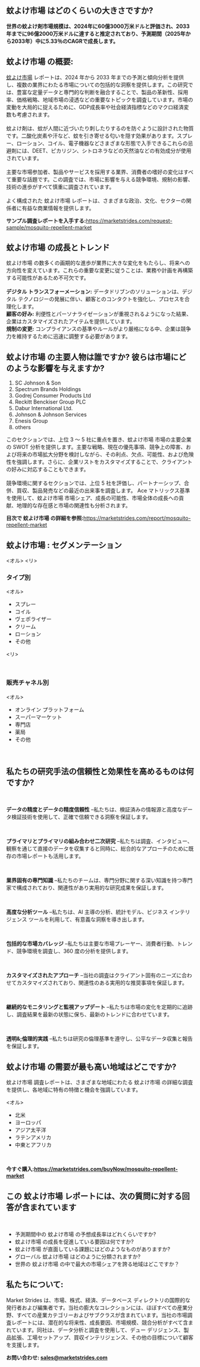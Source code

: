<h2>蚊よけ市場 はどのくらいの大きさですか?</h2>
<p><strong>世界の蚊よけ剤市場規模は、2024年に60億3000万米ドルと評価され、2033年までに96億2000万米ドルに達すると推定されており、予測期間（2025年から2033年）中に5.33％のCAGRで成長します。</strong></p>
<h2>蚊よけ市場 の概要:</h2>
<p><a href="https://marketstrides.com/report/mosquito-repellent-market">蚊よけ市場</a> レポートは、2024 年から 2033 年までの予測と傾向分析を提供し、複数の業界にわたる市場についての包括的な洞察を提供します。この研究では、豊富な定量データと専門的な判断を融合することで、製品の革新性、採用率、価格戦略、地域市場の浸透などの重要なトピックを調査しています。市場の変動を大局的に捉えるために、GDP成長率や社会経済指標などのマクロ経済変数も考慮されます。 <br /><br />蚊よけ剤は、蚊が人間に近づいたり刺したりするのを防ぐように設計された物質です。二酸化炭素や汗など、蚊を引き寄せる匂いを隠す効果があります。スプレー、ローション、コイル、電子機器などさまざまな形態で入手できるこれらの忌避剤には、DEET、ピカリジン、シトロネラなどの天然油などの有効成分が使用されています。<br /><br />主要な市場参加者、製品やサービスを採用する業界、消費者の嗜好の変化はすべて重要な話題です。この調査では、市場に影響を与える競争環境、規制の影響、技術の進歩がすべて慎重に調査されています。 <br /><br />よく構成された 蚊よけ市場 レポートは、さまざまな政治、文化、セクターの関係者に有益な商業情報を提供します。</p>
<p><strong>サンプル調査レポートを入手する:</strong><a href="https://marketstrides.com/request-sample/mosquito-repellent-market">https://marketstrides.com/request-sample/mosquito-repellent-market</a></p>
<h2>蚊よけ市場 の成長とトレンド</h2>
<p>蚊よけ市場 の数多くの画期的な進歩が業界に大きな変化をもたらし、将来への方向性を変えています。これらの重要な変更に従うことは、業務や計画を再構築する可能性があるため不可欠です。<br /><br /><strong>デジタル トランスフォーメーション:</strong> データドリブンのソリューションは、デジタル テクノロジーの発展に伴い、顧客とのコンタクトを強化し、プロセスを合理化します。 <br /><strong>顧客の好み:</strong> 利便性とパーソナライゼーションが重視されるようになった結果、企業はカスタマイズされたアイテムを提供しています。 <br /><strong>規制の変更:</strong> コンプライアンスの基準やルールがより厳格になる中、企業は競争力を維持するために迅速に調整する必要があります。</p>
<h2>蚊よけ市場 の主要人物は誰ですか? 彼らは市場にどのような影響を与えますか?</h2>
<ol>
<li>SC Johnson &amp; Son</li>
<li>Spectrum Brands Holdings</li>
<li>Godrej Consumer Products Ltd</li>
<li>Reckitt Benckiser Group PLC</li>
<li>Dabur International Ltd.</li>
<li>Johnson &amp; Johnson Services&nbsp;</li>
<li>Enesis Group</li>
<li>others</li>
</ol>
<p>このセクションでは、上位 3 ～ 5 社に重点を置き、蚊よけ市場 市場の主要企業の SWOT 分析を提供します。主要な戦略、現在の優先事項、競争上の障害、および将来の市場拡大分野を検討しながら、その利点、欠点、可能性、および危険性を強調します。さらに、企業リストをカスタマイズすることで、クライアントの好みに対応することもできます。 <br /><br />競争環境に関するセクションでは、上位 5 社を評価し、パートナーシップ、合併、買収、製品発売などの最近の出来事を調査します。 Ace マトリックス基準を使用して、蚊よけ市場 市場シェア、成長の可能性、市場全体の成長への貢献、地理的な存在感と市場の関連性も分析されます。</p>
<p><strong>目次で 蚊よけ市場 の詳細を参照:</strong><a href="https://marketstrides.com/report/mosquito-repellent-market">https://marketstrides.com/report/mosquito-repellent-market</a></p>
<h2>蚊よけ市場 : セグメンテーション</h2>
<p>&lt;オル&gt; &lt;リ&gt;</p>
<h3>タイプ別</h3>
<p>&lt;オル&gt;</p>
<ul>
<li>スプレー</li>
<li>コイル</li>
<li>ヴェポライザー</li>
<li>クリーム</li>
<li>ローション</li>
<li>その他</li>
</ul>
<p>&lt;リ&gt;</p>
<p>&nbsp;</p>
<h3>販売チャネル別</h3>
<p>&lt;オル&gt;</p>
<ul>
<li>オンライン プラットフォーム</li>
<li>スーパーマーケット</li>
<li>専門店</li>
<li>薬局</li>
<li>その他</li>
</ul>
<p>&nbsp;</p>
<h2>私たちの研究手法の信頼性と効果性を高めるものは何ですか?</h2>
<p>&nbsp;</p>
<p><strong>データの精度とデータの精度信頼性</strong> &ndash;私たちは、検証済みの情報源と高度なデータ検証技術を使用して、正確で信頼できる洞察を保証します。</p>
<p>&nbsp;</p>
<p><strong>プライマリとプライマリの組み合わせ二次研究</strong> &ndash;私たちは調査、インタビュー、観察を通じて直接のデータを収集すると同時に、総合的なアプローチのために既存の市場レポートも活用します。</p>
<p>&nbsp;</p>
<p><strong>業界固有の専門知識</strong> &ndash;私たちのチームは、専門分野に関する深い知識を持つ専門家で構成されており、関連性があり実用的な研究成果を保証します。</p>
<p>&nbsp;</p>
<p><strong>高度な分析ツール</strong> &ndash;私たちは、AI 主導の分析、統計モデル、ビジネス インテリジェンス ツールを利用して、有意義な洞察を導き出します。</p>
<p>&nbsp;</p>
<p><strong>包括的な市場カバレッジ</strong> &ndash;私たちは主要な市場プレーヤー、消費者行動、トレンド、競争環境を調査し、360 度の分析を提供します。</p>
<p>&nbsp;</p>
<p><strong>カスタマイズされたアプローチ</strong> &ndash;当社の調査はクライアント固有のニーズに合わせてカスタマイズされており、関連性のある実用的な推奨事項を保証します。</p>
<p>&nbsp;</p>
<p><strong>継続的なモニタリングと監視アップデート</strong> &ndash;私たちは市場の変化を定期的に追跡し、調査結果を最新の状態に保ち、最新のトレンドに合わせています。</p>
<p>&nbsp;</p>
<p><strong>透明&amp;;倫理的実践</strong> &ndash;私たちは研究の倫理基準を遵守し、公平なデータ収集と報告を保証します。</p>
<h2>蚊よけ市場 の需要が最も高い地域はどこですか?</h2>
<p>蚊よけ市場 調査レポートは、さまざまな地域にわたる 蚊よけ市場 の詳細な調査を提供し、各地域に特有の特徴と機会を強調しています。</p>
<p>&lt;オル&gt;</p>
<ul>
<li>北米</li>
<li>ヨーロッパ</li>
<li>アジア太平洋</li>
<li>ラテンアメリカ</li>
<li>中東とアフリカ</li>
</ul>
<p>&nbsp;</p>
<p><strong>今すぐ購入:<a href="https://marketstrides.com/buyNow/mosquito-repellent-market?price=single_price">https://marketstrides.com/buyNow/mosquito-repellent-market</a></strong></p>
<h2>この 蚊よけ市場 レポートには、次の質問に対する回答が含まれています</h2>
<p>&nbsp;</p>
<ul>
<li>予測期間中の 蚊よけ市場 の予想成長率はどれくらいですか?</li>
<li>蚊よけ市場 の成長を促進している要因は何ですか?</li>
<li>蚊よけ市場 が直面している課題にはどのようなものがありますか?</li>
<li>グローバル 蚊よけ市場 はどのように分類されますか?</li>
<li>世界の 蚊よけ市場 の中で最大の市場シェアを誇る地域はどこですか？</li>
</ul>
<h2>私たちについて:</h2>
<p><a>Market Strides</a> は、市場、株式、経済、データベース ディレクトリの国際的な発行者および編集者です。当社の膨大なコレクションには、ほぼすべての産業分野、すべての産業カテゴリーおよびサブクラスが含まれています。当社の市場調査レポートには、潜在的な将来性、成長要因、市場規模、競合分析がすべて含まれています。同社は、データ分析と調査を使用して、デュー デリジェンス、製品拡張、工場セットアップ、買収インテリジェンス、その他の目標について顧客を支援します。</p>
<p><strong>お問い合わせ: <a href="mailto:sales@marketstrides.com">sales@marketstrides.com</a></strong></p>
